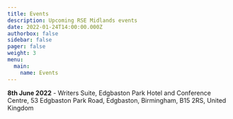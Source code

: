 ```yaml
---
title: Events
description: Upcoming RSE Midlands events
date: 2022-01-24T14:00:00.000Z
authorbox: false
sidebar: false
pager: false
weight: 3
menu:
  main:
    name: Events
---
```


**8th June 2022** - Writers Suite, Edgbaston Park Hotel and Conference Centre, 53 Edgbaston Park Road, Edgbaston, Birmingham, B15 2RS, United Kingdom